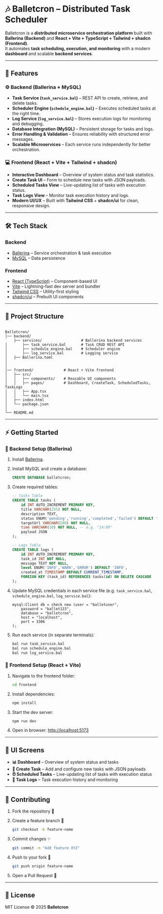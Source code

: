 # 🎶 Balletcron – Distributed Task Scheduler  

Balletcron is a **distributed microservice orchestration platform** built with **Ballerina (Backend)** and **React + Vite + TypeScript + Tailwind + shadcn (Frontend)**.  
It automates **task scheduling, execution, and monitoring** with a modern **dashboard** and scalable **backend services**.  

---

## 🚀 Features  

### ⚙️ Backend (Ballerina + MySQL)  
- **Task Service (`task_service.bal`)** – REST API to create, retrieve, and delete tasks.  
- **Scheduler Engine (`schedule_engine.bal`)** – Executes scheduled tasks at the right time.  
- **Log Service (`log_service.bal`)** – Stores execution logs for monitoring and debugging.  
- **Database Integration (MySQL)** – Persistent storage for tasks and logs.  
- **Error Handling & Validation** – Ensures reliability with structured error messages.  
- **Scalable Microservices** – Each service runs independently for better orchestration.  

### 💻 Frontend (React + Vite + Tailwind + shadcn)  
- **Interactive Dashboard** – Overview of system status and task statistics.  
- **Create Task UI** – Form to schedule new tasks with JSON payloads.  
- **Scheduled Tasks View** – Live-updating list of tasks with execution status.  
- **Task Logs View** – Monitor task execution history and logs.  
- **Modern UI/UX** – Built with **Tailwind CSS** + **shadcn/ui** for clean, responsive design.  

---

## 🛠️ Tech Stack  

### Backend  
- [Ballerina](https://ballerina.io/) – Service orchestration & task execution  
- [MySQL](https://www.mysql.com/) – Data persistence  

### Frontend  
- [React (TypeScript)](https://react.dev/) – Component-based UI  
- [Vite](https://vitejs.dev/) – Lightning-fast dev server and bundler  
- [Tailwind CSS](https://tailwindcss.com/) – Utility-first styling  
- [shadcn/ui](https://ui.shadcn.com/) – Prebuilt UI components  

---

## 📂 Project Structure  

```

Balletcron/
│── backend/
    ├── services/                  # Ballerina backend services
│       ├── task_service.bal       # Task CRUD REST API
│       ├── schedule_engine.bal    # Scheduler engine
│       ├── log_service.bal        # Logging service
│   ├── Ballerina.toml
│   
│
│── frontend/              # React + Vite frontend
│   ├── src/
│   │   ├── components/    # Reusable UI components
│   │   ├── pages/         # Dashboard, CreateTask, ScheduledTasks, TaskLogs
│   │   ├── App.tsx
│   │   └── main.tsx
│   ├── index.html
│   └── package.json
│
└── README.md

````

---

## ⚡ Getting Started  

### 🔧 Backend Setup (Ballerina)  
1. Install [Ballerina](https://ballerina.io/downloads/).  
2. Install MySQL and create a database:  
   ```sql
   CREATE DATABASE balletcron;
   ````

3. Create required tables:

   ```sql
   -- Tasks Table
   CREATE TABLE tasks (
       id INT AUTO_INCREMENT PRIMARY KEY,
       title VARCHAR(255) NOT NULL,
       description TEXT,
       status ENUM('pending','running','completed','failed') DEFAULT 'pending',
       targetUrl VARCHAR(500) NOT NULL,
       time VARCHAR(10) NOT NULL, -- e.g. "14:00"
       payload JSON
   );

   -- Logs Table
   CREATE TABLE logs (
       id INT AUTO_INCREMENT PRIMARY KEY,
       task_id INT NOT NULL,
       message TEXT NOT NULL,
       level ENUM('INFO','WARN','ERROR') DEFAULT 'INFO',
       created_at TIMESTAMP DEFAULT CURRENT_TIMESTAMP,
       FOREIGN KEY (task_id) REFERENCES tasks(id) ON DELETE CASCADE
   );
   ```
4. Update MySQL credentials in each service file (e.g. `task_service.bal`, `schedule_engine.bal`, `log_service.bal`):

   ```ballerina
   mysql:Client db = check new (user = "balletuser",
       password = "ballet123",
       database = "balletcron",
       host = "localhost",
       port = 3306
   );
   ```
5. Run each service (in separate terminals):

   ```bash
   bal run task_service.bal
   bal run schedule_engine.bal
   bal run log_service.bal
   ```

### 🎨 Frontend Setup (React + Vite)

1. Navigate to the frontend folder:

   ```bash
   cd frontend
   ```
2. Install dependencies:

   ```bash
   npm install
   ```
3. Start the dev server:

   ```bash
   npm run dev
   ```
4. Open in browser: [http://localhost:5173](http://localhost:5173)

---

## 📸 UI Screens

* **📊 Dashboard** – Overview of system status and tasks
* **📝 Create Task** – Add and configure new tasks with JSON payloads
* **⏰ Scheduled Tasks** – Live-updating list of tasks with execution status
* **📜 Task Logs** – Task execution history and monitoring

---

## 🤝 Contributing

1. Fork the repository 🍴
2. Create a feature branch 🌱

   ```bash
   git checkout -b feature-name
   ```
3. Commit changes ✨

   ```bash
   git commit -m "Add feature XYZ"
   ```
4. Push to your fork 🚀

   ```bash
   git push origin feature-name
   ```
5. Open a Pull Request 🎉

---

## 📜 License

MIT License © 2025 **Balletcron**

```
